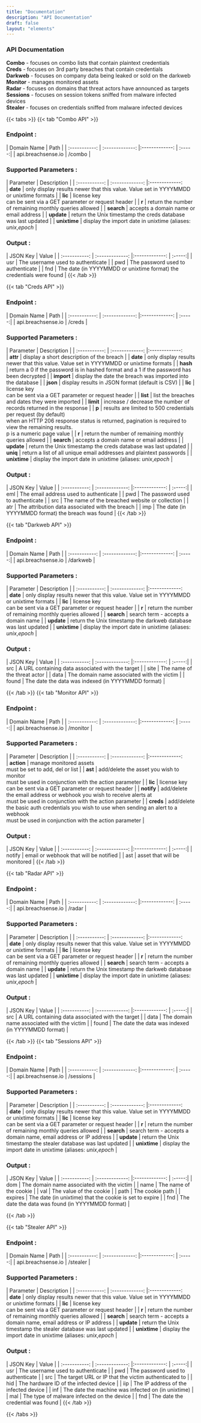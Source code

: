 ```yaml
---
title: "Documentation"
description: "API Documentation"
draft: false
layout: "elements"
---
```


### API Documentation
**Combo** - focuses on combo lists that contain plaintext credentials<br>
**Creds** - focuses on 3rd party breaches that contain credentials<br>
**Darkweb** - focuses on company data being leaked or sold on the darkweb<br>
**Monitor** - manages monitored assets<br>
**Radar** - focuses on domains that threat actors have announced as targets<br>
**Sessions** - focuses on session tokens sniffed from malware infected devices<br>
**Stealer** - focuses on credentials sniffed from malware infected devices

{{< tabs >}}
  {{< tab "Combo API" >}}
### Endpoint :
| Domain Name           | Path             | 
| :-----------: | :-------------:     |:-------------:    | :-----:|
| api.breachsense.io      | /combo      | 

### Supported Parameters :
| Parameter           | Description             |
| :-----------: | :-------------:     |:-------------:   
| **date**      | only display results newer that this value. Value set in YYYYMMDD or unixtime formats      |
| **lic**      | license key<br>can be sent via a GET parameter or request header      |
| **r**      | return the number of remaining monthly queries allowed      |
| **search**      | accepts a domain name or email address      | 
| **update**      | return the Unix timestamp the creds database was last updated      |
| **unixtime**      | display the import date in unixtime (aliases: <i>unix</i>,<i>epoch</i>      |

### Output :
| JSON Key           | Value             |
| :-----------: | :-------------:     |:-------------:    | :-----:|
| usr      | The username used to authenticate      |
| pwd      | The password used to authenticate      |
| fnd      | The date (in YYYYMMDD or unixtime format) the credentials were found      |
  {{< /tab >}}

  {{< tab "Creds API" >}}
### Endpoint :
| Domain Name           | Path             | 
| :-----------: | :-------------:     |:-------------:    | :-----:|
| api.breachsense.io      | /creds      | 

### Supported Parameters :
| Parameter           | Description             |
| :-----------: | :-------------:     |:-------------:   
| **attr**      | display a short description of the breach      |
| **date**      | only display results newer that this value. Value set in YYYYMMDD or unixtime formats      |
| **hash**      |  return a 0 if the password is in hashed format and a 1 if the password has been decrypted     |
| **import**      | display the date the breach was imported into the database      |
| **json**      |  display results in JSON format (default is CSV)     |
| **lic**      | license key<br>can be sent via a GET parameter or request header      |
| **list**      | list the breaches and dates they were imported      |
| **limit**      | increase / decrease the number of records returned in the response      |
| **p**      | results are limited to 500 credentials per request (by default)<br>when an HTTP 206 response status is returned, pagination is required to view the remaining results.<br>p is a numeric page value      |
| **r**      | return the number of remaining monthly queries allowed      |
| **search**      | accepts a domain name or email address      | 
| **update**      | return the Unix timestamp the creds database was last updated      |
| **uniq**      | return a list of all unique email addresses and plaintext passwords      |
| **unixtime**      | display the import date in unixtime (aliases: <i>unix</i>,<i>epoch</i>      |

### Output :
| JSON Key           | Value             |
| :-----------: | :-------------:     |:-------------:    | :-----:|
| eml      | The email address used to authenticate      |
| pwd      | The password used to authenticate      |
| src      | The name of the breached website or collection      |
| atr      | The attribution data associated with the breach     |
| imp      | The date (in YYYYMMDD format) the breach was found      |
  {{< /tab >}}

  {{< tab "Darkweb API" >}}
### Endpoint :
| Domain Name           | Path             | 
| :-----------: | :-------------:     |:-------------:    | :-----:|
| api.breachsense.io      | /darkweb      | 

### Supported Parameters :
| Parameter           | Description             |
| :-----------: | :-------------:     |:-------------:   
| **date**      | only display results newer that this value. Value set in YYYYMMDD or unixtime formats      |
| **lic**      | license key<br>can be sent via a GET parameter or request header      |
| **r**      | return the number of remaining monthly queries allowed      |
| **search**      | search term - accepts a domain name      | 
| **update**      | return the Unix timestamp the darkweb database was last updated      |
| **unixtime**      | display the import date in unixtime (aliases: <i>unix</i>,<i>epoch</i>      |

### Output :
| JSON Key           | Value             |
| :-----------: | :-------------:     |:-------------:    | :-----:|
| src      | A URL containing data associated with the target      |
| site      | The name of the threat actor      |
| data      | The domain name associated with the victim      |
| found      | The date the data was indexed (in YYYYMMDD format)      |
 
  {{< /tab >}}
  {{< tab "Monitor API" >}}
### Endpoint :
| Domain Name           | Path             | 
| :-----------: | :-------------:     |:-------------:    | :-----:|
| api.breachsense.io      | /monitor      | 

### Supported Parameters :
| Parameter           | Description             |
| :-----------: | :-------------:     |:-------------:   
| **action**      | manage monitored assets<br> must be set to add, del or list      |
| **ast**      | add/delete the asset you wish to monitor<br>must be used in conjunction with the action parameter      |
| **lic**      | license key<br>can be sent via a GET parameter or request header      |
| **notify**      | add/delete the email address or webhook you wish to receive alerts at<br>must be used in conjunction with the action parameter      |
| **creds**      | add/delete the basic auth credentials you wish to use when sending an alert to a webhook<br>must be used in conjunction with the action parameter      |

### Output :
| JSON Key           | Value             |
| :-----------: | :-------------:     |:-------------:    | :-----:|
| notify      | email or webhook that will be notified      |
| ast      | asset that will be monitored      |
  {{< /tab >}}

  {{< tab "Radar API" >}}
### Endpoint :
| Domain Name           | Path             | 
| :-----------: | :-------------:     |:-------------:    | :-----:|
| api.breachsense.io      | /radar      | 

### Supported Parameters :
| Parameter           | Description             |
| :-----------: | :-------------:     |:-------------:   
| **date**      | only display results newer that this value. Value set in YYYYMMDD or unixtime formats      |
| **lic**      | license key<br>can be sent via a GET parameter or request header      |
| **r**      | return the number of remaining monthly queries allowed      |
| **search**      | search term - accepts a domain name      | 
| **update**      | return the Unix timestamp the darkweb database was last updated      |
| **unixtime**      | display the import date in unixtime (aliases: <i>unix</i>,<i>epoch</i>      |

### Output :
| JSON Key           | Value             |
| :-----------: | :-------------:     |:-------------:    | :-----:|
| src      | A URL containing data associated with the target      |
| data      | The domain name associated with the victim      |
| found      | The date the data was indexed (in YYYYMMDD format)      |
 
  {{< /tab >}}
  {{< tab "Sessions API" >}}
### Endpoint :
| Domain Name           | Path             | 
| :-----------: | :-------------:     |:-------------:    | :-----:|
| api.breachsense.io      | /sessions      | 

### Supported Parameters :
| Parameter           | Description             |
| :-----------: | :-------------:     |:-------------:   
| **date**      | only display results newer that this value. Value set in YYYYMMDD or unixtime formats      |
| **lic**      | license key<br>can be sent via a GET parameter or request header      |
| **r**      | return the number of remaining monthly queries allowed      |
| **search**      | search term - accepts a domain name, email address or IP address     | 
| **update**      | return the Unix timestamp the stealer database was last updated      |
| **unixtime**      | display the import date in unixtime (aliases: <i>unix</i>,<i>epoch</i>      |

### Output :
| JSON Key           | Value             |
| :-----------: | :-------------:     |:-------------:    | :-----:|
| dom      | The domain name associated with the victim      |
| name      | The name of the cookie      |
| val      | The value of the cookie      |
| path      | The cookie path     |
| expires      | The date (in unixtime) that the cookie is set to expire      |
| fnd      | The date the data was found (in YYYYMMDD format)      |
 
  {{< /tab >}}

  {{< tab "Stealer API" >}}
### Endpoint :
| Domain Name           | Path             | 
| :-----------: | :-------------:     |:-------------:    | :-----:|
| api.breachsense.io      | /stealer      | 

### Supported Parameters :
| Parameter           | Description             |
| :-----------: | :-------------:     |:-------------:   
| **date**      | only display results newer that this value. Value set in YYYYMMDD or unixtime formats      |
| **lic**      | license key<br>can be sent via a GET parameter or request header      |
| **r**      | return the number of remaining monthly queries allowed      |
| **search**      | search term - accepts a domain name, email address or IP address     | 
| **update**      | return the Unix timestamp the stealer database was last updated      |
| **unixtime**      | display the import date in unixtime (aliases: <i>unix</i>,<i>epoch</i>      |

### Output :
| JSON Key           | Value             |
| :-----------: | :-------------:     |:-------------:    | :-----:|
| usr      | The username used to authenticate      |
| pwd      | The password used to authenticate      |
| src      | The target URL or IP that the victim authenticated to      |
| hid      | The hardware ID of the infected device     |
| iip      | The IP address of the infected device      |
| inf      | The date the machine was infected on (in unixtime)      |
| mal      | The type of malware infected on the device      |
| fnd      | The date the credential was found      |
  {{< /tab >}}

{{< /tabs >}}
